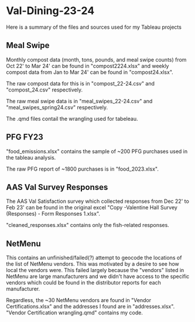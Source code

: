 # Val-Dining-23-24
Here is a summary of the files and sources used for my Tableau projects

## Meal Swipe
Monthly compost data (month, tons, pounds, and meal swipe counts) from Oct 22' to Mar 24' can be found in "compost2224.xlsx" and weekly compost data from Jan to Mar 24' can be found in "compost24.xlsx". 

The raw compost data for this is in "compost_22-24.csv" and "compost_24.csv" respectively. 

The raw meal swipe data is in "meal_swipes_22-24.csv" and "meal_swipes_spring24.csv" respectively.

The .qmd files contail the wrangling used for tabeleau.

## PFG FY23
"food_emissions.xlsx" contains the sample of ~200 PFG purchases used in the tableau analysis. 

The raw PFG report of ~1800 purchases is in "food_2023.xlsx". 

## AAS Val Survey Responses
The AAS Val Satisfaction survey which collected responses from Dec 22' to Feb 23' can be found in the original excel "Copy -Valentine Hall Survey  (Responses) - Form Responses 1.xlsx".

"cleaned_responses.xlsx" contains only the fish-related responses.

## NetMenu
This contains an unfinished/failed(?) attempt to geocode the locations of the list of NetMenu vendors. This was motivated by a desire to see how local the vendors were. This failed largely because the "vendors" listed in NetMenu are large manufacturers and we didn't have access to the specific vendors which could be found in the distributor reports for each manufacturer.

Regardless, the ~30 NetMenu vendors are found in "Vendor Certifications.xlsx" and the addresses I found are in "addresses.xlsx". "Vendor Certification wrangling.qmd" contains my code. 



